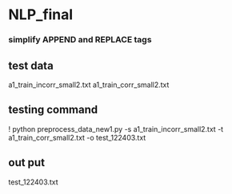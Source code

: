 # NLP_final

### simplify APPEND and REPLACE tags

## test data
a1_train_incorr_small2.txt 
a1_train_corr_small2.txt

## testing command
! python preprocess_data_new1.py -s a1_train_incorr_small2.txt -t a1_train_corr_small2.txt -o test_122403.txt

## out put
test_122403.txt
